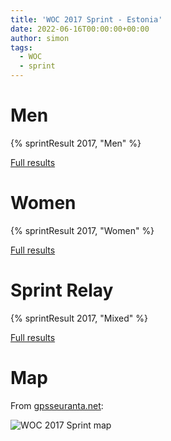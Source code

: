 ```yaml
---
title: 'WOC 2017 Sprint - Estonia'
date: 2022-06-16T00:00:00+00:00
author: simon
tags:
  - WOC
  - sprint
---
```


<!--more-->

# Men

{% sprintResult 2017, "Men" %}

[Full results](https://www.maprunner.co.uk/wocdb/woc/2017/men/sprint)

# Women

{% sprintResult 2017, "Women" %}

[Full results](https://www.maprunner.co.uk/wocdb/woc/2017/women/sprint)

# Sprint Relay

{% sprintResult 2017, "Mixed" %}

[Full results](https://www.maprunner.co.uk/wocdb/woc/2017/mixed/sprintrelay)

# Map

From [gpsseuranta.net](http://www.tulospalvelu.fi/gps/20170808_sprint_m/):

<img id="map-image" src="/images/sprints/WOC2017-M.jpg" alt="WOC 2017 Sprint map">
